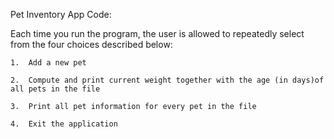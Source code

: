 Pet Inventory App Code:

Each time you run the program, the user is allowed to repeatedly select from the four choices described below:

    1.	Add a new pet
    
    2.	Compute and print current weight together with the age (in days)of all pets in the file
    
    3.	Print all pet information for every pet in the file
    
    4.	Exit the application

